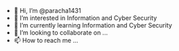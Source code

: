 - 👋 Hi, I’m @paracha1431
- 👀 I’m interested in Information and Cyber Security
- 🌱 I’m currently learning Information and Cyber Security
- 💞️ I’m looking to collaborate on ...
- 📫 How to reach me ...

<!---
paracha1431/paracha1431 is a ✨ special ✨ repository because its `README.md` (this file) appears on your GitHub profile.
You can click the Preview link to take a look at your changes.
--->
